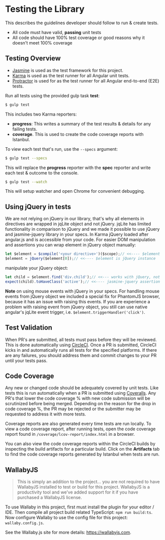# Testing the Library

This describes the guidelines developer should follow to run & create tests.

- All code must have valid, **passing** unit tests
- All code should have 100% test coverage or good reasons why it doesn't meet 100% coverage

## Testing Overview

- [Jasmine](http://jasmine.github.io/) is used as the test framework for this project.
- [Karma](http://karma-runner.github.io) is used as the test runner for all Angular unit tests.
- [Protractor](https://angular.github.io/protractor/#/) is used for as the test runner for all Angular end-to-end (E2E) tests.

Run all tests using the provided gulp task **test**:

```bash
$ gulp test
```

This includes two Karma reporters:
 - **progress**: This writes a summary of the test results & details for any failing tests.
 - **coverage**. This is used to create the code coverage reports with Istanbul.

To view each test that's run, use the `--specs` argument:

```bash
$ gulp test --specs
```

This will replace the **progress** reporter with the **spec** reporter and write each test & outcome to the console.

```bash
$ gulp test --watch
```
This will setup watcher and open Chrome for convenient debugging.

## Using jQuery in tests
We are not relying on jQuery in our library, that's why all elements in directives are wrapped in jqLite object and not jQuery. jqLite has limited functionality in comparison to jQuery and we made it possible to use jQuery and jasmine-jquery library in your specs.
In Karma jQuery loaded after angular.js and is accessible from your code. For easier DOM manipulation and assertions you can wrap element in jQuery object manually:

```javascript
let $element = $compile('<your directive>')($scope);// <<---- $element is jqLite instance
$element = jQuery($element[0]);// <<---- $element is jQuery instance
```

manipulate your jQuery object:

```javascript
let child = $element.find('div.child');// <<--- works with jQuery, not works with jqLite
expect(child).toHaveClass('active');// <<---- jasmine-jquery assertion
```

**Note** on using mouse events with jQuery in your specs. For handling mouse events from jQuery object we included a special fix for PhantomJS browser, because it has an issue with raising this events. If you are experience a problem with raising event from jQuery object, you still can use native angular's jqLite event trigger, i.e. `$element.triggerHandler('click')`.

## Test Validation

When PR's are submitted, all tests must pass before they will be reviewed. This is done automatically using [CircleCI](https://circleci.com). Once a PR is submitted, CircleCI kicks in and automatically runs all tests for the specified platforms. If there are any failures, you should address them and commit changes to your PR until your tests pass.

## Code Coverage

Any new or changed code should be adequately covered by unit tests. Like tests this is run automatically when a PR is submitted using [Coveralls](https://coveralls.io/). Any PR's that lower the code coverage % with new code submission will be scrutinized before being merged. Depending on the reason for the drop in code coverage %, the PR may be rejected or the submitter may be requested to address it with more tests.

Coverage reports are also generated every time tests are run locally. To view a code coverage report, after running tests, open the code coverage report found in `/coverage/lcov-report/index.html` in a browser.

You can also view the code coverage reports within the CircleCI builds by inspecting the build artifacts for a particular build. Click on the **Artifacts** tab to find the code coverage reports generated by Istanbul when tests are run.

## WallabyJS

> This is simply an addition to the project... you are not required to have WallabyJS installed to test or build for this project. WallabyJS is a productivity tool and we've added support for it if you have purchased a WallabyJS license.

To use Wallaby in this project, first must install the plugin for your editor / IDE. Then compile all project build related TypeScript: `npm run build:ts`. Now configure Wallaby to use the config file for this project: `wallaby.config.js`.

See the Wallaby.js site for more details: https://wallabyjs.com.

